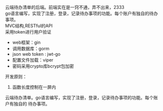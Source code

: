 云端待办清单的后端。前端实在是一窍不通，弄不出来，2333    
go语⾔编写，实现了注册，登录，记录待办事项的功能。每个账户有独⾃的待办事项。  
MVC结构,RESTful的API  
采用token进行用户验证

- web框架：gin
- 调用数据库：gorm
- json web token : jwt-go
- 配置文件加载：viper
- 密码采用crypto库bcrypt包加密


开发原则：
1. 函数长度控制在一屏内

云端待办清单。go语⾔编写，实现了注册，登录，记录待办事项的功能。每个账户有独⾃的
待办事项。